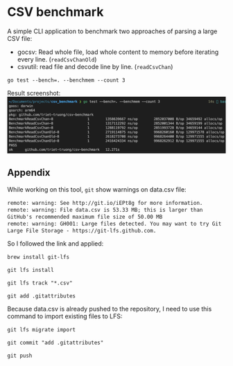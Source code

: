 # CSV benchmark
A simple CLI application to benchmark two approaches of parsing a large CSV file:
- gocsv: Read whole file, load whole content to memory before iterating every line. (`readCsvChanOld`) 
- csvutil: read file and decode line by line. (`readCsvChan`)

```shell
go test --bench=. --benchmem --count 3
```

Result screenshot:
![alt text](result.png)

## Appendix

While working on this tool, `git` show warnings on data.csv file:

```log
remote: warning: See http://git.io/iEPt8g for more information.
remote: warning: File data.csv is 53.33 MB; this is larger than GitHub's recommended maximum file size of 50.00 MB
remote: warning: GH001: Large files detected. You may want to try Git Large File Storage - https://git-lfs.github.com.
```

So I followed the link and applied:

```shell
brew install git-lfs
```

```shell
git lfs install
```

```shell
git lfs track "*.csv"
```

```shell
git add .gitattributes
```

Because data.csv is already pushed to the repository, I need to use this command to import existing files to LFS:

```shell
git lfs migrate import
```

```shell
git commit "add .gitattributes"
```

```shell
git push
```
